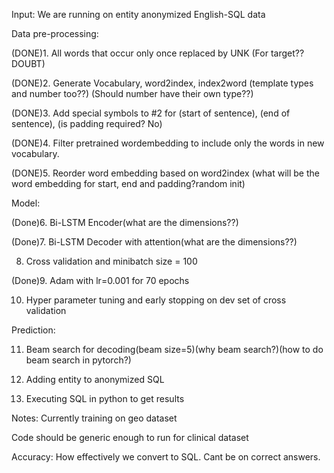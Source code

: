 Input: We are running on entity anonymized English-SQL data

Data pre-processing:

(DONE)1. All words that occur only once replaced by UNK (For target??DOUBT)

(DONE)2. Generate Vocabulary, word2index, index2word (template types and number too??) (Should number have their own type??)

(DONE)3. Add special symbols to #2 for <start>(start of sentence), </start>(end of sentence), <padding>(is padding required? No)

(DONE)4. Filter pretrained wordembedding to include only the words in new vocabulary.

(DONE)5. Reorder word embedding based on word2index (what will be the word embedding for start, end and padding?random init)


Model:

(Done)6. Bi-LSTM Encoder(what are the dimensions??)

(Done)7. Bi-LSTM Decoder with attention(what are the dimensions??)

8. Cross validation and minibatch size = 100 

(Done)9. Adam with lr=0.001 for 70 epochs

10. Hyper parameter tuning and early stopping on dev set of cross validation


Prediction:

11. Beam search for decoding(beam size=5)(why beam search?)(how to do beam search in pytorch?)

12. Adding entity to anonymized SQL

13. Executing SQL in python to get results

Notes:
Currently training on geo dataset

Code should be generic enough to run for clinical dataset

Accuracy: How effectively we convert to SQL. Cant be on correct answers.
